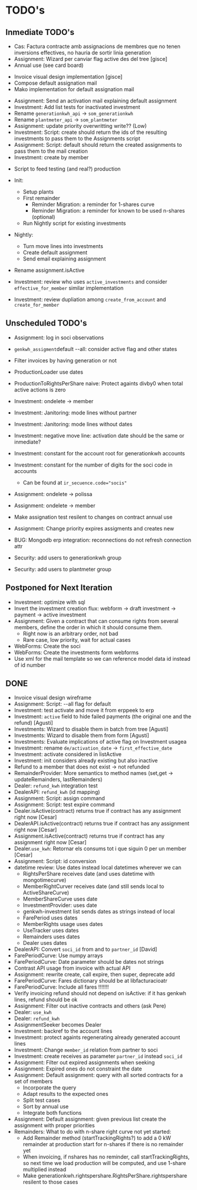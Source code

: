 # TODO's

## Inmediate TODO's

- Cas: Factura contracte amb assignacions de membres que no tenen inversions effectives, no hauria de sortir linia generation
- Assignment: Wizard per canviar flag active des del tree [gisce]
- Annual use (see card board)
+ Invoice visual design implementation [gisce]
+ Compose default assignation mail
+ Mako implementation for default assignation mail
- Assignment: Send an activation mail explaining default assignment
- Investment: Add list tests for inactivated investment
- Rename `generationkwh_api` -> `som_generationkwh`
- Rename `plantmeter_api` -> `som_plantmeter`
- Assignment: update priority overwritting write?? (Low)
- Investment: Script: create should return the ids of the resulting investments to pass them to the Assignments script
- Assignment: Script: default should return the created assignments to pass them to the mail creation
- Investment: create by member
+ Script to feed testing (and real?) production
- Init:
    - Setup plants
    - First remainder
        - Reminder Migration: a reminder for 1-shares curve
        - Reminder Migration: a reminder for known to be used n-shares (optional)
    - Run Nightly script for existing investments
- Nightly:
    - Turn move lines into investments
    - Create default assignment
    - Send email explaining assignment

- Rename assignment.isActive
- Investment: review who uses `active_investments` and consider `effective_for_member` similar implementation
- Investment: review dupliation among `create_from_account` and `create_for_member`



## Unscheduled TODO's

- Assignment: log in soci observations
- `genkwh_assigment`default --all: consider active flag and other states
- Filter invoices by having generation or not
- ProductionLoader use dates
- ProductionToRightsPerShare naive: Protect againts divby0 when total active actions is zero
- Investment: ondelete -> member
- Investment: Janitoring: mode lines without partner
- Investment: Janitoring: mode lines without dates
- Investment: negative move line: activation date should be the same or inmediate?
- Investment: constant for the account root for generationkwh accounts
- Investment: constant for the number of digits for the soci code in accounts
    - Can be found at `ir_secuence.code="socis"`

- Assignment: ondelete -> polissa
- Assignment: ondelete -> member
- Make assignation test resilent to changes on contract annual use
- Assignment: Change priority expires assigments and creates new


- BUG: Mongodb erp integration: reconnections do not refresh connection attr
- Security: add users to generationkwh group
- Security: add users to plantmeter group


## Postponed for Next Iteration

- Investment: optimize with sql
- Invert the investment creation flux: webform -> draft investment -> payment -> active investment
- Assignment: Given a contract that can consume rights from several members, define the order in which it should consume them.
    - Right now is an arbitrary order, not bad
    - Rare case, low priority, wait for actual cases
- WebForms: Create the soci
- WebForms: Create the investments form webforms
- Use xml for the mail template so we can reference model data id instead of id number


## DONE

+ Invoice visual design wireframe
+ Assignment: Script: --all flag for default
+ Investment: test activate and move it from erppeek to erp
+ Investment: `active` field to hide failed payments (the original one and the refund) [Agusti]
+ Investments: Wizard to disable them in batch from tree [Agusti]
+ Investments: Wizard to disable them from form [Agusti]
+ Investments: Evaluate implications of active flag on Investment usagea
+ Investment: rename `de/activation_date` -> `first_effective_date`
+ Investment: activate considered in listActive
+ Investment: init considers already existing but also inactive
+ Refund to a member that does not exist -> not refunded
+ RemainderProvider: More semantics to method names (set,get -> updateRemainders, lastRemainders)
+ Dealer: `refund_kwh` integration test
+ DealerAPI: `refund_kwh` (id mapping)
+ Assignment: Script: assign command
+ Assignment: Script: test expire command
+ Dealer.isActive(contract) returns true if contract has any assignment right now [Cesar]
+ DealerAPI.isActive(contract) returns true if contract has any assignment right now [Cesar]
+ Assignment.isActive(contract) returns true if contract has any assignment right now [Cesar]
+ Dealer.`use_kwh`: Retornar els consums tot i que siguin 0 per un member [Cesar]
+ Assignment: Script: id conversion
+ datetime review: Use dates instead local datetimes wherever we can
    + RightsPerShare receives date (and uses datetime with mongotimecurve)
    + MemberRightCurver receives date (and still sends local to ActiveShareCurve)
    + MemberShareCurve uses date
    + InvestmentProvider: uses date
    + genkwh-investment list sends dates as strings instead of local
    + FarePeriod uses dates
    + MemberRights usage uses dates
    + UseTracker uses dates
    + Remainders uses dates
    + Dealer uses dates
+ DealerAPI: Convert `soci_id` from and to `partner_id` [David]
+ FarePeriodCurve: Use numpy arrays
+ FarePeriodCurve: Date parameter should be dates not strings
+ Contrast API usage from invoice with actual API
+ Assignment: rewrite create, call expire, then super, deprecate add
+ FarePeriodCurve: Fares dictionary should be at libfacturacioatr
+ FarePeriodCurve: Include all fares !!!!!!!
+ Verify invoicing refund should not depend on isActive: if it has genkwh lines, refund should be ok
+ Assignment: Filter out inactive contracts and others (ask Pere)
+ Dealer: `use_kwh`
+ Dealer: `refund_kwh`
+ AssignmentSeeker becomes Dealer
+ Investment: backref to the account lines
+ Investment: protect againts regenerating already generated account lines
+ Investment: Change `member_id` relation from partner to soci
+ Investment: create receives as parameter `partner_id` instead `soci_id`
+ Assignment: Filter out expired assignments when seeking
+ Assignment: Expired ones do not constraint the date
+ Assignment: Default assignment: query with all sorted contracts for a set of members
    + Incorporate the query
    + Adapt results to the expected ones
    + Split test cases
    + Sort by annual use
    + Integrate both functions
+ Assignment: Default assignment: given previous list create the assignment with proper priorities
+ Remainders: What to do with n-share right curve not yet started:
	+ Add Remainder method (startTrackingRights?) to add a 0 kW remainder at production start for n-shares if there is no remainder yet
	+ When invoicing, if nshares has no reminder, call startTrackingRights, so next time we load production will be computed, and use 1-share multiplied instead
	+ Make generationkwh.rightspershare.RightsPerShare.rightspershare resilent to those cases



